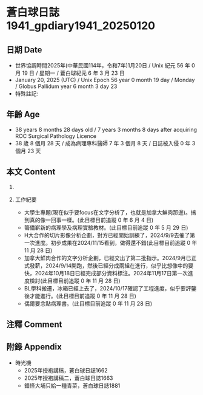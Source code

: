 [_metadata_:encoding]: - "utf-8"
[_metadata_:language]: - "zh-Hant-TW"
[_metadata_:fileformat]: - "markdown"
[_metadata_:MIME_type]: - "text/plain"
[_metadata_:markdown_version]: - "commonmark version 0.30"
[_metadata_:markdown_spec]: - "https://spec.commonmark.org/0.30/"

# 蒼白球日誌1941_gpdiary1941_20250120 #

## 日期 Date ##

* 世界協調時間2025年(中華民國114年，令和7年)1月20日 / Unix 紀元 56 年 0 月 19 日 / 星期一 / 蒼白球紀元 6 年 3 月 23 日
* January 20, 2025 (UTC) / Unix Epoch 56 year 0 month 19 day / Monday / Globus Pallidum year 6 month 3 day 23
* 特殊註記:

## 年齡 Age ##

* 38 years 8 months 28 days old / 7 years 3 months 8 days after acquiring ROC Surgical Pathology Licence
* 38 歲 8 個月 28 天 / 成為病理專科醫師 7 年 3 個月 8 天 / 日誌被入侵 0 年 3 個月 23 天

## 本文 Content ##

1. 

2. 工作紀要

    - 大學生專題(現在似乎要focus在文字分析了，也就是加拿大鮮肉那邊)。搞到真的像一回事一樣。(此目標目前追蹤 0 年 6 月 4 日)
    - 籌備嶄新的病理學及病理實驗教材。(此目標目前追蹤 0 年 5 月 29 日)
    - H大合作的切片影像分析企劃，對方已經開始訓練了，2024/9/9去催了第一次進度。初步成果在2024/11/15看到，做得還不錯(此目標目前追蹤 0 年 11 月 28 日)
    - 加拿大鮮肉合作的文字分析企劃，已經交出了第二批指示。2024/9月已正式發薪，2024/9/14開跑，然後已經分成兩組在進行，似乎比想像中的要快，2024年10月18日已經完成部分資料標注。2024年11月17日第一次進度檢討(此目標目前追蹤 0 年 11 月 28 日)
    - BL學科搬遷，冰箱已經上去了，2024/10/17確認了工程進度，似乎要評鑒後才能進行。(此目標目前追蹤 0 年 11 月 28 日)
    - 偶爾要念點病理書。(此目標目前追蹤 0 年 11 月 28 日)

## 注釋 Comment ##


## 附錄 Appendix ##

* 時光機
    - 2025年授袍講稿，蒼白球日誌1662
    - 2025年授袍講稿二，蒼白球日誌1663
    - 錯怪大埔只給一種青菜，蒼白球日誌1881
